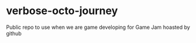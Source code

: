 # verbose-octo-journey
Public repo to use when we are game developing for Game Jam hoasted by github
